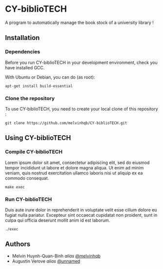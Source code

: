 # CY-biblioTECH
A program to automatically manage the book stock of a university library !

## Installation

### Dependencies

Before you run CY-biblioTECH in your development environment, check you have installed GCC.

With Ubuntu or Debian, you can do (as root):

    apt-get install build-essential

### Clone the repository

To use CY-biblioTECH, you need to create your local clone of this repository :
    
    git clone https://github.com/melvinhqb/CY-biblioTECH.git

## Using CY-biblioTECH

### Compile CY-biblioTECH

Lorem ipsum dolor sit amet, consectetur adipiscing elit, sed do eiusmod tempor incididunt ut labore et dolore magna aliqua. Ut enim ad minim veniam, quis nostrud exercitation ullamco laboris nisi ut aliquip ex ea commodo consequat.

    make exec

### Run CY-biblioTECH

Duis aute irure dolor in reprehenderit in voluptate velit esse cillum dolore eu fugiat nulla pariatur. Excepteur sint occaecat cupidatat non proident, sunt in culpa qui officia deserunt mollit anim id est laborum.

    ./exec

## Authors

- Melvin Huynh-Quan-Binh _alias_ [@melvinhqb](https://www.github.com/melvinhqb)
- Augustin Verove _alias_ [@unnamed](https://www.github.com/)